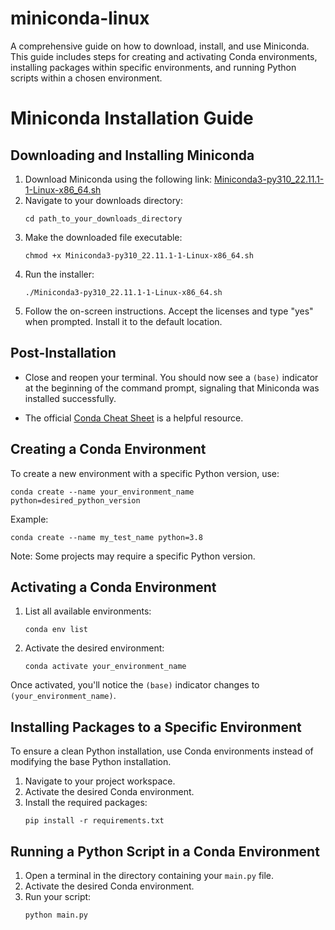 # miniconda-linux
A comprehensive guide on how to download, install, and use Miniconda. This guide includes steps for creating and activating Conda environments, installing packages within specific environments, and running Python scripts within a chosen environment.


# Miniconda Installation Guide

## Downloading and Installing Miniconda

1. Download Miniconda using the following link:
   [Miniconda3-py310_22.11.1-1-Linux-x86_64.sh](https://repo.anaconda.com/miniconda/Miniconda3-py310_22.11.1-1-Linux-x86_64.sh)
2. Navigate to your downloads directory:
   ```
   cd path_to_your_downloads_directory
   ```
3. Make the downloaded file executable:
   ```
   chmod +x Miniconda3-py310_22.11.1-1-Linux-x86_64.sh
   ```
4. Run the installer:
   ```
   ./Miniconda3-py310_22.11.1-1-Linux-x86_64.sh
   ```
5. Follow the on-screen instructions. Accept the licenses and type "yes" when prompted. Install it to the default location.

## Post-Installation

- Close and reopen your terminal. You should now see a `(base)` indicator at the beginning of the command prompt, signaling that Miniconda was installed successfully.

- The official [Conda Cheat Sheet](https://docs.conda.io/projects/conda/en/4.6.0/_downloads/52a95608c49671267e40c689e0bc00ca/conda-cheatsheet.pdf) is a helpful resource.

## Creating a Conda Environment

To create a new environment with a specific Python version, use:

```
conda create --name your_environment_name python=desired_python_version
```
Example:
```
conda create --name my_test_name python=3.8
```
Note: Some projects may require a specific Python version.

## Activating a Conda Environment

1. List all available environments:
   ```
   conda env list
   ```
2. Activate the desired environment:
   ```
   conda activate your_environment_name
   ```

Once activated, you'll notice the `(base)` indicator changes to `(your_environment_name)`.

## Installing Packages to a Specific Environment

To ensure a clean Python installation, use Conda environments instead of modifying the base Python installation.

1. Navigate to your project workspace.
2. Activate the desired Conda environment.
3. Install the required packages:
   ```
   pip install -r requirements.txt
   ```

## Running a Python Script in a Conda Environment

1. Open a terminal in the directory containing your `main.py` file.
2. Activate the desired Conda environment.
3. Run your script:
   ```
   python main.py
   ```
